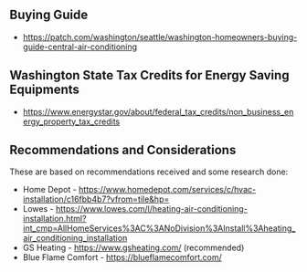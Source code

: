 
## Buying Guide
* https://patch.com/washington/seattle/washington-homeowners-buying-guide-central-air-conditioning

## Washington State Tax Credits for Energy Saving Equipments
* https://www.energystar.gov/about/federal_tax_credits/non_business_energy_property_tax_credits


## Recommendations and Considerations
These are based on recommendations received and some research done:
* Home Depot - https://www.homedepot.com/services/c/hvac-installation/c16fbb4b7?vfrom=tile&hp=
* Lowes - https://www.lowes.com/l/heating-air-conditioning-installation.html?int_cmp=AllHomeServices%3AC%3ANoDivision%3AInstall%3Aheating_air_conditioning_installation
* GS Heating - https://www.gsheating.com/ (recommended)
* Blue Flame Comfort - https://blueflamecomfort.com/
